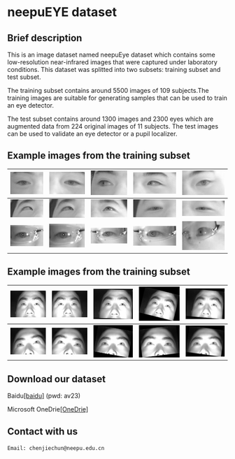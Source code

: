 # neepuEYE dataset
## Brief description
This is an image dataset named neepuEye dataset which contains some low-resolution near-infrared images that were captured under laboratory conditions. 
This dataset was splitted into two subsets: training subset and test subset. 

The training subset contains around 5500 images of 109 subjects.The training images are suitable for generating  samples that can be used to train an eye detector.

The test subset contains around 1300 images and 2300 eyes which are augmented data from 224 original images of 11 subjects. The test images can be used to validate an eye detector or a pupil localizer.
## Example images from the training subset 
|![Alt text](/Images/train/1/133_15.jpg)| ![Alt text](/Images/train/1/133_8_2.jpg)| ![Alt text](/Images/train/1/133_25.jpg)| ![Alt text](/Images/train/1/133_26_2.jpg)| ![Alt text](/Images/train/1/133_38.jpg)|
|    :---:    | :---:      | :---:      | :---:      | :---:      |
|![Alt text](/Images/train/2/136_1.jpg)| ![Alt text](/Images/train/2/136_13.jpg)| ![Alt text](/Images/train/2/136_7_2.jpg)| ![Alt text](/Images/train/2/136_37.jpg)| ![Alt text](/Images/train/2/136_37_2.jpg)|
|![Alt text](/Images/train/3/651_1_2.jpg)| ![Alt text](/Images/train/3/651_3_2.jpg)| ![Alt text](/Images/train/3/651_1.jpg)| ![Alt text](/Images/train/3/651_2.jpg)| ![Alt text](/Images/train/3/651_11.jpg)|
## Example images from the training subset
|![Alt text](/Images/test/1/905_5_orig.jpg)| ![Alt text](/Images/test/1/905_5_orig_flip.jpg)| ![Alt text](/Images/test/1/905_5_rotate.jpg)| ![Alt text](/Images/test/1/905_6_rotate.jpg)| ![Alt text](/Images/test/1/905_4_rotate_blur.jpg)|
|    :---:    | :---:      | :---:      | :---:      | :---:      |
|![Alt text](/Images/test/2/915_1_orig.jpg)| ![Alt text](/Images/test/2/915_1_orig_flip.jpg)| ![Alt text](/Images/test/2/915_1_rotate.jpg)| ![Alt text](/Images/test/2/915_1_rotate_blur_flip.jpg)| ![Alt text](/Images/test/2/915_2_rotate_blur.jpg)|
## Download our dataset
Baidu[[baidu]](https://pan.baidu.com/s/1WjVxmZpmuyMWtR4aH5v2nQ)
(pwd: av23)

Microsoft OneDrie[[OneDrie]](https://1drv.ms/u/s!AtAOkdZV4tWGiFqCzVUhGeiOiWS9)

## Contact with us
<pre><code>Email: chenjiechun@neepu.edu.cn</code></pre>
